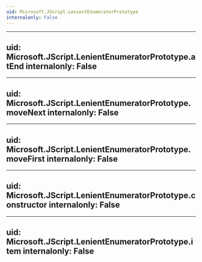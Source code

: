 ```yaml
---
uid: Microsoft.JScript.LenientEnumeratorPrototype
internalonly: False
---
```


---
uid: Microsoft.JScript.LenientEnumeratorPrototype.atEnd
internalonly: False
---

---
uid: Microsoft.JScript.LenientEnumeratorPrototype.moveNext
internalonly: False
---

---
uid: Microsoft.JScript.LenientEnumeratorPrototype.moveFirst
internalonly: False
---

---
uid: Microsoft.JScript.LenientEnumeratorPrototype.constructor
internalonly: False
---

---
uid: Microsoft.JScript.LenientEnumeratorPrototype.item
internalonly: False
---
